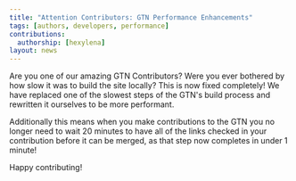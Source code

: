 ```yaml
---
title: "Attention Contributors: GTN Performance Enhancements"
tags: [authors, developers, performance]
contributions:
  authorship: [hexylena]
layout: news
---
```


Are you one of our amazing GTN Contributors? Were you ever bothered by how slow it was to build the site locally? This is now fixed completely! We have replaced one of the slowest steps of the GTN's build process and rewritten it ourselves to be more performant.

Additionally this means when you make contributions to the GTN you no longer need to wait 20 minutes to have all of the links checked in your contribution before it can be merged, as that step now completes in under 1 minute!

Happy contributing!
